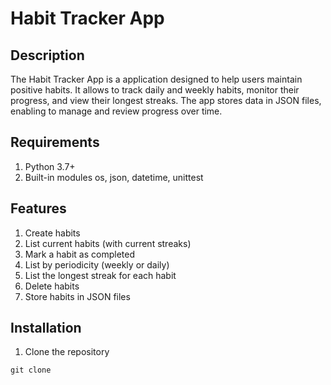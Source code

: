 # Habit Tracker App
## Description
The Habit Tracker App is a application designed to help users maintain positive habits. 
It allows to track daily and weekly habits, monitor their progress, and view their longest streaks. 
The app stores data in JSON files, enabling to manage and review progress over time.

## Requirements
1. Python 3.7+
2. Built-in modules os, json, datetime, unittest

## Features
1. Create habits
2. List current habits (with current streaks)
3. Mark a habit as completed
4. List by periodicity (weekly or daily)
5. List the longest streak for each habit
6. Delete habits
7. Store habits in JSON files

## Installation
1. Clone the repository
 ```
git clone 
 ``` 


